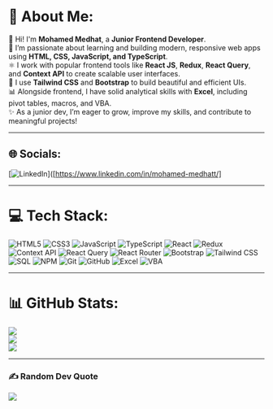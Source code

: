 # 💫 About Me:
👋 Hi! I'm **Mohamed Medhat**, a **Junior Frontend Developer**.<br>
🚀 I’m passionate about learning and building modern, responsive web apps using **HTML, CSS, JavaScript, and TypeScript**.<br>
⚛️ I work with popular frontend tools like **React JS**, **Redux**, **React Query**, and **Context API** to create scalable user interfaces.<br>
🎨 I use **Tailwind CSS** and **Bootstrap** to build beautiful and efficient UIs.<br>
📊 Alongside frontend, I have solid analytical skills with **Excel**, including pivot tables, macros, and VBA.<br>
✨ As a junior dev, I’m eager to grow, improve my skills, and contribute to meaningful projects!

---

## 🌐 Socials:
[![LinkedIn](https://img.shields.io/badge/LinkedIn-%230077B5.svg?logo=linkedin&logoColor=white)]([https://www.linkedin.com/in/mohamed-medhatt/]

---

# 💻 Tech Stack:
![HTML5](https://img.shields.io/badge/html5-%23E34F26.svg?style=for-the-badge&logo=html5&logoColor=white)
![CSS3](https://img.shields.io/badge/css3-%231572B6.svg?style=for-the-badge&logo=css3&logoColor=white)
![JavaScript](https://img.shields.io/badge/javascript-%23323330.svg?style=for-the-badge&logo=javascript&logoColor=%23F7DF1E)
![TypeScript](https://img.shields.io/badge/typescript-%23007ACC.svg?style=for-the-badge&logo=typescript&logoColor=white)
![React](https://img.shields.io/badge/react-%2320232a.svg?style=for-the-badge&logo=react&logoColor=%2361DAFB)
![Redux](https://img.shields.io/badge/redux-%23593d88.svg?style=for-the-badge&logo=redux&logoColor=white)
![Context API](https://img.shields.io/badge/Context_API-61DAFB?style=for-the-badge&logo=react&logoColor=white)
![React Query](https://img.shields.io/badge/-React%20Query-FF4154?style=for-the-badge&logo=reactquery&logoColor=white)
![React Router](https://img.shields.io/badge/react_router-%23CA4245.svg?style=for-the-badge&logo=react-router&logoColor=white)
![Bootstrap](https://img.shields.io/badge/bootstrap-%23563D7C.svg?style=for-the-badge&logo=bootstrap&logoColor=white)
![Tailwind CSS](https://img.shields.io/badge/tailwindcss-%2338B2AC.svg?style=for-the-badge&logo=tailwind-css&logoColor=white)
![SQL](https://img.shields.io/badge/SQL-4479A1.svg?style=for-the-badge&logo=mysql&logoColor=white)
![NPM](https://img.shields.io/badge/npm-%23CB3837.svg?style=for-the-badge&logo=npm&logoColor=white)
![Git](https://img.shields.io/badge/git-%23F05033.svg?style=for-the-badge&logo=git&logoColor=white)
![GitHub](https://img.shields.io/badge/github-%23121011.svg?style=for-the-badge&logo=github&logoColor=white)
![Excel](https://img.shields.io/badge/Excel-%23217346.svg?style=for-the-badge&logo=microsoft-excel&logoColor=white)
![VBA](https://img.shields.io/badge/VBA-862633.svg?style=for-the-badge&logo=microsoft-office&logoColor=white)

---

# 📊 GitHub Stats:
![](https://github-readme-stats.vercel.app/api?username=MohamedM158&theme=tokyonight&hide_border=false&include_all_commits=true&count_private=true)<br/>
![](https://github-readme-streak-stats.herokuapp.com/?user=MohamedM158&theme=tokyonight&hide_border=false)<br/>
![](https://github-readme-stats.vercel.app/api/top-langs/?username=MohamedM158&theme=tokyonight&hide_border=false&layout=compact)

---

### ✍️ Random Dev Quote
![](https://quotes-github-readme.vercel.app/api?type=horizontal&theme=tokyonight)
